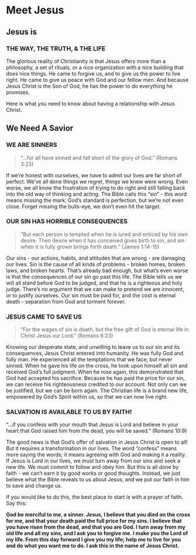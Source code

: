 # Meet Jesus

## Jesus is

### THE WAY, THE TRUTH, & THE LIFE

The glorious reality of Christianity is that Jesus offers more than a philosophy, a set of rituals, or a nice organization with a nice building that does nice things. He came to forgive us, and to give us the power to live right. He came to give us peace with God and our fellow men. And because Jesus Christ is the Son of God, he has the power to do everything he promises.

Here is what you need to know about having a relationship with Jesus Christ.

## We Need A Savior

### WE ARE SINNERS
> “…for all have sinned and fall short of the glory of God.” (Romans 3:23)

If we’re honest with ourselves, we have to admit our lives are far short of perfect. We’ve all done things we regret, things we knew were wrong. Even worse, we all know the frustration of trying to do right and still falling back into the old way of thinking and acting. The Bible calls this “sin” - this word means missing the mark. God’s standard is perfection, but we’re not even close. Forget missing the bulls-eye, we don’t even hit the target.

### OUR SIN HAS HORRIBLE CONSEQUENCES
> “But each person is tempted when he is lured and enticed by his own desire. Then desire when it has conceived gives birth to sin, and sin when it is fully grown brings forth death.” (James 1:14-15)

Our sins - our actions, habits, and attitudes that are wrong - are damaging our lives. Sin is the cause of all kinds of problems - broken homes, broken laws, and broken hearts. That’s already bad enough, but what’s even worse is that the consequences of our sin go past this life. The Bible tells us we will all stand before God to be judged, and that he is a righteous and holy judge. There’s no argument that we can make to pretend we are innocent, or to justify ourselves. Our sin must be paid for, and the cost is eternal death - separation from God and torment forever.

### JESUS CAME TO SAVE US
> “For the wages of sin is death, but the free gift of God is eternal life in Christ Jesus our Lord.” (Romans 6:23)

Knowing our desperate state, and unwilling to leave us to our sin and its consequences, Jesus Christ entered into humanity. He was fully God and fully man. He experienced all the temptations that we face, but never sinned. When he gave his life on the cross, he took upon himself all sin and received God’s full judgment. When he rose again, this demonstrated that God had accepted his sacrifice. Because he has paid the price for our sin, we can receive his righteousness credited to our account. Not only can we be justified, but we can be born again. The Christian life is a brand new life, empowered by God’s Spirit within us, so that we can now live right.

### SALVATION IS AVAILABLE TO US BY FAITH!
“...if you confess with your mouth that Jesus is Lord and believe in your heart that God raised him from the dead, you will be saved.” (Romans 10:9)

The good news is that God’s offer of salvation in Jesus Christ is open to all! But it requires a transformation in our lives. The word “confess” means more saying the words; it means agreeing with God and making it a reality. If Jesus is Lord in our lives, we must turn away from our sins and seek a new life. We must commit to follow and obey him. But this is all done by faith - we can’t earn it by good works or good thoughts. Instead, we just believe what the Bible reveals to us about Jesus, and we put our faith in him to save and change us.

If you would like to do this, the best place to start is with a prayer of faith. Say this:

**God be merciful to me, a sinner. Jesus, I believe that you died on the cross for me, and that your death paid the full price for my sins. I believe that you have risen from the dead, and that you are God. I turn away from my old life and all my sins, and I ask you to forgive me. I make you the Lord of my life. From this day forward I give you my life; help me to live for you and do what you want me to do. I ask this in the name of Jesus Christ.**